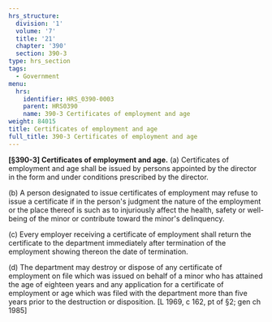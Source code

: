 ```yaml
---
hrs_structure:
  division: '1'
  volume: '7'
  title: '21'
  chapter: '390'
  section: 390-3
type: hrs_section
tags:
  - Government
menu:
  hrs:
    identifier: HRS_0390-0003
    parent: HRS0390
    name: 390-3 Certificates of employment and age
weight: 84015
title: Certificates of employment and age
full_title: 390-3 Certificates of employment and age
---
```

**[§390-3] Certificates of employment and age.** (a) Certificates of employment and age shall be issued by persons appointed by the director in the form and under conditions prescribed by the director.

(b) A person designated to issue certificates of employment may refuse to issue a certificate if in the person's judgment the nature of the employment or the place thereof is such as to injuriously affect the health, safety or well-being of the minor or contribute toward the minor's delinquency.

(c) Every employer receiving a certificate of employment shall return the certificate to the department immediately after termination of the employment showing thereon the date of termination.

(d) The department may destroy or dispose of any certificate of employment on file which was issued on behalf of a minor who has attained the age of eighteen years and any application for a certificate of employment or age which was filed with the department more than five years prior to the destruction or disposition. [L 1969, c 162, pt of §2; gen ch 1985]